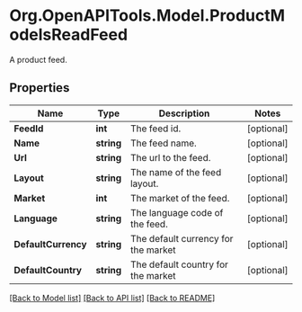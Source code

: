 # Org.OpenAPITools.Model.ProductModelsReadFeed
A product feed.

## Properties

Name | Type | Description | Notes
------------ | ------------- | ------------- | -------------
**FeedId** | **int** | The feed id. | [optional] 
**Name** | **string** | The feed name. | [optional] 
**Url** | **string** | The url to the feed. | [optional] 
**Layout** | **string** | The name of the feed layout. | [optional] 
**Market** | **int** | The market of the feed. | [optional] 
**Language** | **string** | The language code of the feed. | [optional] 
**DefaultCurrency** | **string** | The default currency for the market | [optional] 
**DefaultCountry** | **string** | The default country for the market | [optional] 

[[Back to Model list]](../README.md#documentation-for-models) [[Back to API list]](../README.md#documentation-for-api-endpoints) [[Back to README]](../README.md)

